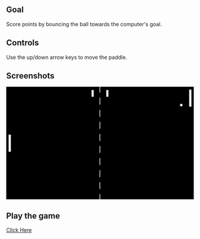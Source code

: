 ## Goal

Score points by bouncing the ball towards the computer's goal.

## Controls

Use the up/down arrow keys to move the paddle.

## Screenshots

![Play Screen](https://raw.githubusercontent.com/Dpaige1991/Pong/main/Pong_Screenshot/pong1.png)

## Play the game

[Click Here](https://dpaige1991.github.io/Pong/)
